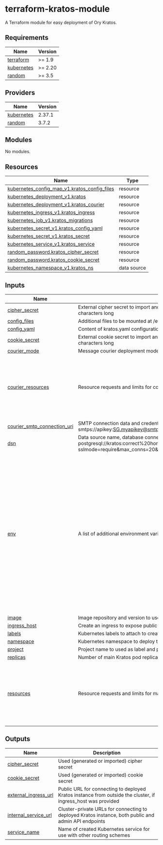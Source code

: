 # terraform-kratos-module

A Terraform module for easy deployment of Ory Kratos.

## Requirements

| Name | Version |
|------|---------|
| <a name="requirement_terraform"></a> [terraform](#requirement\_terraform) | >= 1.9 |
| <a name="requirement_kubernetes"></a> [kubernetes](#requirement\_kubernetes) | >= 2.20 |
| <a name="requirement_random"></a> [random](#requirement\_random) | >= 3.5 |

## Providers

| Name | Version |
|------|---------|
| <a name="provider_kubernetes"></a> [kubernetes](#provider\_kubernetes) | 2.37.1 |
| <a name="provider_random"></a> [random](#provider\_random) | 3.7.2 |

## Modules

No modules.

## Resources

| Name | Type |
|------|------|
| [kubernetes_config_map_v1.kratos_config_files](https://registry.terraform.io/providers/hashicorp/kubernetes/latest/docs/resources/config_map_v1) | resource |
| [kubernetes_deployment_v1.kratos](https://registry.terraform.io/providers/hashicorp/kubernetes/latest/docs/resources/deployment_v1) | resource |
| [kubernetes_deployment_v1.kratos_courier](https://registry.terraform.io/providers/hashicorp/kubernetes/latest/docs/resources/deployment_v1) | resource |
| [kubernetes_ingress_v1.kratos_ingress](https://registry.terraform.io/providers/hashicorp/kubernetes/latest/docs/resources/ingress_v1) | resource |
| [kubernetes_job_v1.kratos_migrations](https://registry.terraform.io/providers/hashicorp/kubernetes/latest/docs/resources/job_v1) | resource |
| [kubernetes_secret_v1.kratos_config_yaml](https://registry.terraform.io/providers/hashicorp/kubernetes/latest/docs/resources/secret_v1) | resource |
| [kubernetes_secret_v1.kratos_secret](https://registry.terraform.io/providers/hashicorp/kubernetes/latest/docs/resources/secret_v1) | resource |
| [kubernetes_service_v1.kratos_service](https://registry.terraform.io/providers/hashicorp/kubernetes/latest/docs/resources/service_v1) | resource |
| [random_password.kratos_cipher_secret](https://registry.terraform.io/providers/hashicorp/random/latest/docs/resources/password) | resource |
| [random_password.kratos_cookie_secret](https://registry.terraform.io/providers/hashicorp/random/latest/docs/resources/password) | resource |
| [kubernetes_namespace_v1.kratos_ns](https://registry.terraform.io/providers/hashicorp/kubernetes/latest/docs/data-sources/namespace_v1) | data source |

## Inputs

| Name | Description | Type | Default | Required |
|------|-------------|------|---------|:--------:|
| <a name="input_cipher_secret"></a> [cipher\_secret](#input\_cipher\_secret) | External cipher secret to import and use instead of generating one, must be exactly 32 characters long | `string` | `null` | no |
| <a name="input_config_files"></a> [config\_files](#input\_config\_files) | Additional files to be mounted at /etc/kratos, e.g. identity schemas and courier templates | `map(string)` | `{}` | no |
| <a name="input_config_yaml"></a> [config\_yaml](#input\_config\_yaml) | Content of kratos.yaml configuration file | `string` | n/a | yes |
| <a name="input_cookie_secret"></a> [cookie\_secret](#input\_cookie\_secret) | External cookie secret to import and use instead of generating one, must be at least 16 characters long | `string` | `null` | no |
| <a name="input_courier_mode"></a> [courier\_mode](#input\_courier\_mode) | Message courier deployment mode, one of: "disabled", "background", "standalone" | `string` | n/a | yes |
| <a name="input_courier_resources"></a> [courier\_resources](#input\_courier\_resources) | Resource requests and limits for courier Kratos pod | <pre>object({<br/>    requests = object({<br/>      cpu    = string<br/>      memory = string<br/>    })<br/>    limits = object({<br/>      cpu    = string<br/>      memory = string<br/>    })<br/>  })</pre> | n/a | yes |
| <a name="input_courier_smtp_connection_uri"></a> [courier\_smtp\_connection\_uri](#input\_courier\_smtp\_connection\_uri) | SMTP connection data and credentials in URI form for email delivery, e.g. smtps://apikey:SG.myapikey@smtp.sendgrid.net:465 | `string` | n/a | yes |
| <a name="input_dsn"></a> [dsn](#input\_dsn) | Data source name, database connection data and credentials in URI form, e.g. postgresql://kratos:correct%20horse%20battery%20staple@postgresd:5432/kratosdb?sslmode=require&max_conns=20&max_idle_conns=4 | `string` | n/a | yes |
| <a name="input_env"></a> [env](#input\_env) | A list of additional environment variables that will be passed as the `env` block in pods | <pre>list(object({<br/>    name  = string<br/>    value = optional(string)<br/>    value_from = optional(object({<br/>      config_map_key_ref = optional(object({<br/>        optional = bool<br/>        name     = string<br/>        key      = string<br/>      }))<br/>      secret_key_ref = optional(object({<br/>        optional = bool<br/>        name     = string<br/>        key      = string<br/>      }))<br/>      field_ref = optional(object({<br/>        api_version = string<br/>        field_path  = string<br/>      }))<br/>      resource_field_ref = optional(object({<br/>        container_name = string<br/>        divisor        = string<br/>        resource       = string<br/>      }))<br/>    }))<br/>  }))</pre> | `[]` | no |
| <a name="input_image"></a> [image](#input\_image) | Image repository and version to use for deployment | `string` | `"docker.io/oryd/kratos:v1.0.0"` | no |
| <a name="input_ingress_host"></a> [ingress\_host](#input\_ingress\_host) | Create an ingress to expose public Kratos endpoint under this hostname if provided | `string` | n/a | yes |
| <a name="input_labels"></a> [labels](#input\_labels) | Kubernetes labels to attach to created resources | `map(string)` | `{}` | no |
| <a name="input_namespace"></a> [namespace](#input\_namespace) | Kubernetes namespace to deploy to | `string` | n/a | yes |
| <a name="input_project"></a> [project](#input\_project) | Project name to used as label and prefix for created resources | `string` | n/a | yes |
| <a name="input_replicas"></a> [replicas](#input\_replicas) | Number of main Kratos pod replicas, must be a positive integer | `number` | `1` | no |
| <a name="input_resources"></a> [resources](#input\_resources) | Resource requests and limits for main Kratos pods | <pre>object({<br/>    requests = object({<br/>      cpu    = string<br/>      memory = string<br/>    })<br/>    limits = object({<br/>      cpu    = string<br/>      memory = string<br/>    })<br/>  })</pre> | n/a | yes |

## Outputs

| Name | Description |
|------|-------------|
| <a name="output_cipher_secret"></a> [cipher\_secret](#output\_cipher\_secret) | Used (generated or imported) cipher secret |
| <a name="output_cookie_secret"></a> [cookie\_secret](#output\_cookie\_secret) | Used (generated or imported) cookie secret |
| <a name="output_external_ingress_url"></a> [external\_ingress\_url](#output\_external\_ingress\_url) | Public URL for connecting to deployed Kratos instance from outside the cluster, if ingress\_host was provided |
| <a name="output_internal_service_url"></a> [internal\_service\_url](#output\_internal\_service\_url) | Cluster-private URLs for connecting to deployed Kratos instance, both public and admin API endpoints |
| <a name="output_service_name"></a> [service\_name](#output\_service\_name) | Name of created Kubernetes service for use with other routing schemes |
